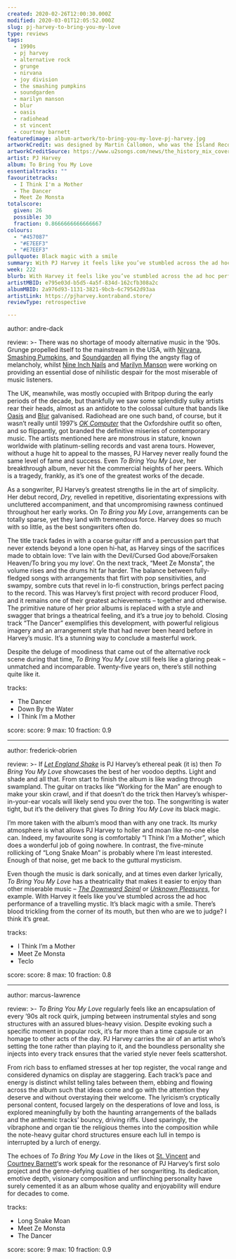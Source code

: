 ```yaml
---
created: 2020-02-26T12:00:30.000Z
modified: 2020-03-01T12:05:52.000Z
slug: pj-harvey-to-bring-you-my-love
type: reviews
tags:
  - 1990s
  - pj harvey
  - alternative rock
  - grunge
  - nirvana
  - joy division
  - the smashing pumpkins
  - soundgarden
  - marilyn manson
  - blur
  - oasis
  - radiohead
  - st vincent
  - courtney barnett
featuredimage: album-artwork/to-bring-you-my-love-pj-harvey.jpg
artworkCredit: was designed by Martin Callomon, who was the Island Records art director at the time of the album's release.
artworkCreditSource: https://www.u2songs.com/news/the_history_mix_covering_passengers
artist: PJ Harvey
album: To Bring You My Love
essentialtracks: ""
favouritetracks:
  - I Think I'm a Mother
  - The Dancer
  - Meet Ze Monsta
totalscore:
  given: 26
  possible: 30
  fraction: 0.8666666666666667
colours:
  - "#457087"
  - "#E7EEF3"
  - "#E7EEF3"
pullquote: Black magic with a smile
summary: With PJ Harvey it feels like you’ve stumbled across the ad hoc performance of a travelling mystic. It’s black magic with a smile. There’s blood trickling from the corner of its mouth, but then who are we to judge?
week: 222
blurb: With Harvey it feels like you’ve stumbled across the ad hoc performance of a travelling mystic. It’s black magic with a smile.
artistMBID: e795e03d-b5d5-4a5f-834d-162cfb308a2c
albumMBID: 2a976d93-1131-3821-9bcb-6c79542d93aa
artistLink: https://pjharvey.kontraband.store/
reviewType: retrospective

---
```


author: andre-dack

review: >-
  There was no shortage of moody alternative music in the ’90s. Grunge propelled itself to the mainstream in the USA, with [Nirvana](/reviews/nirvana-in-utero/), [Smashing Pumpkins](/reviews/the-smashing-pumpkins-gish/), and [Soundgarden](/reviews/soundgarden-superunknown/) all flying the angsty flag of melancholy, whilst [Nine Inch Nails](/reviews/nine-inch-nails-pretty-hate-machine/) and [Marilyn Manson](/reviews/marilyn-manson-heaven-upside-down/) were working on providing an essential dose of nihilistic despair for the most miserable of music listeners.

  The UK, meanwhile, was mostly occupied with Britpop during the early periods of the decade, but thankfully we saw some splendidly sulky artists rear their heads, almost as an antidote to the colossal culture that bands like [Oasis](/reviews/oasis-definitely-maybe/) and [Blur](/reviews/blur-modern-life-is-rubbish/) galvanised. Radiohead are one such band, of course, but it wasn’t really until 1997’s [*OK Computer*](/reviews/radiohead-ok-computer/) that the Oxfordshire outfit so often, and so flippantly, got branded the definitive miseries of contemporary music. The artists mentioned here are monstrous in stature, known worldwide with platinum-selling records and vast arena tours. However, without a huge hit to appeal to the masses, PJ Harvey never really found the same level of fame and success. Even *To Bring You My Love*, her breakthrough album, never hit the commercial heights of her peers. Which is a tragedy, frankly, as it’s one of the greatest works of the decade.

  As a songwriter, PJ Harvey’s greatest strengths lie in the art of simplicity. Her debut record, *Dry,* revelled in repetitive, disorientating expressions with uncluttered accompaniment, and that uncompromising rawness continued throughout her early works. On *To Bring you My Love*, arrangements can be totally sparse, yet they land with tremendous force. Harvey does so much with so little, as the best songwriters often do.

  The title track fades in with a coarse guitar riff and a percussion part that never extends beyond a lone open hi-hat, as Harvey sings of the sacrifices made to obtain love: ‘I’ve lain with the Devil/Cursed God above/Forsaken Heaven/To bring you my love’. On the next track, “Meet Ze Monsta”, the volume rises and the drums hit far harder. The balance between fully-fledged songs with arrangements that flirt with pop sensitivities, and swampy, sombre cuts that revel in lo-fi construction, brings perfect pacing to the record. This was Harvey’s first project with record producer Flood, and it remains one of their greatest achievements – together and otherwise. The primitive nature of her prior albums is replaced with a style and swagger that brings a theatrical feeling, and it’s a true joy to behold. Closing track “The Dancer” exemplifies this development, with powerful religious imagery and an arrangement style that had never been heard before in Harvey’s music. It’s a stunning way to conclude a masterful work.

  Despite the deluge of moodiness that came out of the alternative rock scene during that time, *To Bring You My Love* still feels like a glaring peak – unmatched and incomparable. Twenty-five years on, there’s still nothing quite like it.

tracks:
  - The Dancer
  - ­­Down By the Water
  - ­­I Think I’m a Mother

score:
  score: 9
  max: 10
  fraction: 0.9

---
author: frederick-obrien

review: >-
  If [*Let England Shake*](/reviews/pj-harvey-let-england-shake/) is PJ Harvey’s ethereal peak (it is) then *To Bring You My Love* showcases the best of her voodoo depths. Light and shade and all that. From start to finish the album is like wading through swampland. The guitar on tracks like “Working for the Man” are enough to make your skin crawl, and if that doesn’t do the trick then Harvey’s whisper-in-your-ear vocals will likely send you over the top. The songwriting is water tight, but it’s the delivery that gives *To Bring You My Love* its black magic.

  I’m more taken with the album’s mood than with any one track. Its murky atmosphere is what allows PJ Harvey to holler and moan like no-one else can. Indeed, my favourite song is comfortably “I Think I’m a Mother”, which does a wonderful job of going nowhere. In contrast, the five-minute rollicking of “Long Snake Moan” is probably where I’m least interested. Enough of that noise, get me back to the guttural mysticism.

  Even though the music is dark sonically, and at times even darker lyrically, *To Bring You My Love* has a theatricality that makes it easier to enjoy than other miserable music – [*The Downward Spiral*](/reviews/nine-inch-nails-the-downward-spiral/) or [*Unknown Pleasures*](/reviews/joy-division-unknown-pleasures/), for example. With Harvey it feels like you’ve stumbled across the ad hoc performance of a travelling mystic. It’s black magic with a smile. There’s blood trickling from the corner of its mouth, but then who are we to judge? I think it’s great.

tracks:
  - I Think I’m a Mother
  - ­­Meet Ze Monsta
  - ­­Teclo

score:
  score: 8
  max: 10
  fraction: 0.8

---
author: marcus-lawrence

review: >-
  *To Bring You My Love* regularly feels like an encapsulation of every ’90s alt rock quirk, jumping between instrumental styles and song structures with an assured blues-heavy vision. Despite evoking such a specific moment in popular rock, it’s far more than a time capsule or an homage to other acts of the day. PJ Harvey carries the air of an artist who’s setting the tone rather than playing to it, and the boundless personality she injects into every track ensures that the varied style never feels scattershot.

  From rich bass to enflamed stresses at her top register, the vocal range and considered dynamics on display are staggering. Each track’s pace and energy is distinct whilst telling tales between them, ebbing and flowing across the album such that ideas come and go with the attention they deserve and without overstaying their welcome. The lyricism’s cryptically personal content, focused largely on the desperations of love and loss, is explored meaningfully by both the haunting arrangements of the ballads and the anthemic tracks’ bouncy, driving riffs. Used sparingly, the vibraphone and organ tie the religious themes into the composition while the note-heavy guitar chord structures ensure each lull in tempo is interrupted by a lurch of energy.

  The echoes of *To Bring You My Love* in the likes ot [St. Vincent](/reviews/st-vincent-masseduction/) and [Courtney Barnett](/reviews/courtney-barnett-tell-me-how-you-really-feel/)‘s work speak for the resonance of PJ Harvey’s first solo project and the genre-defying qualities of her songwriting. Its dedication, emotive depth, visionary composition and unflinching personality have surely cemented it as an album whose quality and enjoyability will endure for decades to come.

tracks:
  - Long Snake Moan
  - ­­Meet Ze Monsta
  - ­­The Dancer

score:
  score: 9
  max: 10
  fraction: 0.9
